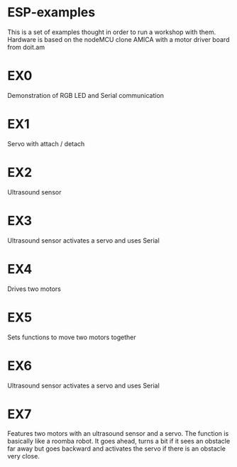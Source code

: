 # ESP-examples

This is a set of examples thought in order to run a workshop with them. Hardware is based on the nodeMCU clone AMICA with a motor driver board from doit.am


# EX0
Demonstration of RGB LED and Serial communication

# EX1
Servo with attach / detach

# EX2
Ultrasound sensor

# EX3
Ultrasound sensor activates a servo and uses Serial

# EX4
Drives two motors

# EX5
Sets functions to move two motors together

# EX6
Ultrasound sensor activates a servo and uses Serial


# EX7
Features two motors with an ultrasound sensor and a servo. The function is basically like a roomba robot. It goes ahead, turns a bit if it sees an obstacle far away but goes backward and activates the servo if there is an obstacle very close.